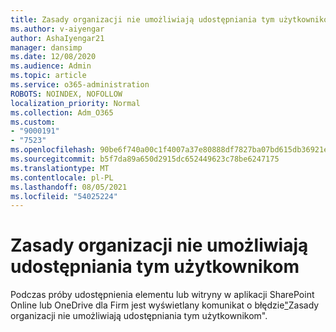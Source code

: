 ```yaml
---
title: Zasady organizacji nie umożliwiają udostępniania tym użytkownikom
ms.author: v-aiyengar
author: AshaIyengar21
manager: dansimp
ms.date: 12/08/2020
ms.audience: Admin
ms.topic: article
ms.service: o365-administration
ROBOTS: NOINDEX, NOFOLLOW
localization_priority: Normal
ms.collection: Adm_O365
ms.custom:
- "9000191"
- "7523"
ms.openlocfilehash: 90be6f740a00c1f4007a37e80888df7827ba07bd615db36921ee8f01cc5ea05c
ms.sourcegitcommit: b5f7da89a650d2915dc652449623c78be6247175
ms.translationtype: MT
ms.contentlocale: pl-PL
ms.lasthandoff: 08/05/2021
ms.locfileid: "54025224"
---
```

# <a name="organizations-policies-do-not-allow-you-to-share-with-these-users"></a>Zasady organizacji nie umożliwiają udostępniania tym użytkownikom

Podczas próby udostępnienia elementu lub witryny w aplikacji SharePoint Online lub OneDrive dla Firm jest wyświetlany komunikat o błędzie["](https://docs.microsoft.com/sharepoint/troubleshoot/sharing-and-permissions/organization-policies-do-not-allow-you-to-share-with-users-error)Zasady organizacji nie umożliwiają udostępniania tym użytkownikom".